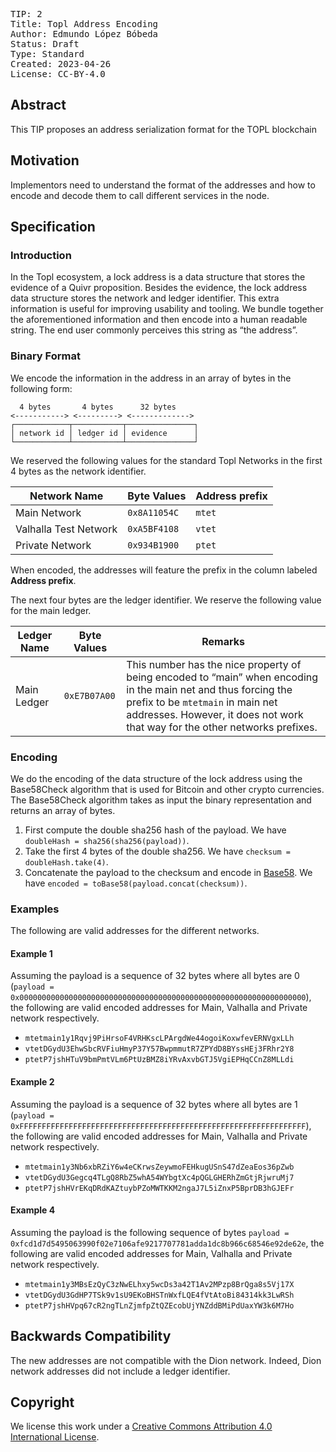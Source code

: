 <pre>
TIP: 2
Title: Topl Address Encoding
Author: Edmundo López Bóbeda <e.lopez@topl.me>
Status: Draft
Type: Standard
Created: 2023-04-26
License: CC-BY-4.0
</pre>

## Abstract

This TIP proposes an address serialization format for the TOPL blockchain

## Motivation

Implementors need to understand the format of the addresses and how to encode and decode them to call different services in the node.

## Specification

### Introduction

In the Topl ecosystem, a lock address is a data structure that stores the evidence of a Quivr proposition. Besides the evidence, the lock address data structure stores the network and ledger identifier. This extra information is useful for improving usability and tooling. We bundle together the aforementioned information and then encode into a human readable string. The end user commonly perceives this string as “the address”.

### Binary Format

We encode the information in the address in an array of bytes in the following form:



```
  4 bytes       4 bytes      32 bytes
<-----------> <---------> <-------------> 
┌────────────┬───────────┬───────────────┐
│ network id │ ledger id │ evidence      │
└────────────┴───────────┴───────────────┘
```



We reserved the following values for the standard Topl Networks in the first 4 bytes as the network identifier.

| **Network Name**      | **Byte Values** | **Address prefix** |
| --------------------- | --------------- | ------------------ |
| Main Network          | `0x8A11054C`    | `mtet`             |
| Valhalla Test Network | `0xA5BF4108`    | `vtet`             |
| Private Network       | `0x934B1900`    | `ptet`             |

When encoded, the addresses will feature the prefix in the column labeled **Address prefix**.

The next four bytes are the ledger identifier. We reserve the following value for the main ledger.

| **Ledger Name** | **Byte Values** | **Remarks**                                                  |
| --------------- | --------------- | ------------------------------------------------------------ |
| Main Ledger     | `0xE7B07A00`    | This number has the nice property of being encoded to “main” when encoding in the main net and thus forcing the prefix to be `mtetmain` in main net addresses. However, it does not work that way for the other networks prefixes. |

### Encoding

We do the encoding of the data structure of the lock address using the Base58Check algorithm that is used for Bitcoin and other crypto currencies. The Base58Check algorithm takes as input the binary representation and returns an array of bytes.

1. First compute the double sha256 hash of the payload. We have `doubleHash = sha256(sha256(payload))`.
2. Take the first 4 bytes of the double sha256. We have `checksum = doubleHash.take(4)`.
3. Concatenate the payload to the checksum and encode in [Base58](https://tools.ietf.org/html/draft-msporny-base58-02). We have `encoded = toBase58(payload.concat(checksum))`.

### Examples

The following are valid addresses for the different networks.

#### Example 1

Assuming the payload is a sequence of 32 bytes where all bytes are 0 (`payload = 0x0000000000000000000000000000000000000000000000000000000000000000`), the following are valid encoded addresses for Main, Valhalla and Private network respectively.

- `mtetmain1y1Rqvj9PiHrsoF4VRHKscLPArgdWe44ogoiKoxwfevERNVgxLLh`
- `vtetDGydU3EhwSbcRVFiuHmyP37Y57BwpmmutR7ZPYdD8BYssHEj3FRhr2Y8`
- `ptetP7jshHTuV9bmPmtVLm6PtUzBMZ8iYRvAxvbGTJ5VgiEPHqCCnZ8MLLdi`

#### Example 2

Assuming the payload is a sequence of 32 bytes where all bytes are 1 (`payload = 0xFFFFFFFFFFFFFFFFFFFFFFFFFFFFFFFFFFFFFFFFFFFFFFFFFFFFFFFFFFFFFFFF`), the following are valid encoded addresses for Main, Valhalla and Private network respectively.

- `mtetmain1y3Nb6xbRZiY6w4eCKrwsZeywmoFEHkugUSnS47dZeaEos36pZwb`
- `vtetDGydU3Gegcq4TLgQ8RbZ5whA54WYbgtXc4pQGLGHERhZmGtjRjwruMj7`
- `ptetP7jshHVrEKqDRdKAZtuybPZoMWTKKM2ngaJ7L5iZnxP5BprDB3hGJEFr`

#### Example 4

Assuming the payload is the following sequence of bytes `payload = 0xfcd1d7d5495063990f02e7106afe9217707781adda1dc8b966c68546e92de62e`, the following are valid encoded addresses for Main, Valhalla and Private network respectively.

- `mtetmain1y3MBsEzQyC3zNwELhxy5wcDs3a42T1Av2MPzp8BrQga8s5Vj17X`
- `vtetDGydU3GdHP7TSk9v1sU9EKoBHSTnWxfLQE4fVtAtoBi84314kk3LwRSh`
- `ptetP7jshHVpq67cR2ngTLnZjmfpZtQZEcobUjYNZddBMiPdUaxYW3k6M7Ho`

## Backwards Compatibility

The new addresses are not compatible with the Dion network. Indeed, Dion network addresses did not include a ledger identifier.

## Copyright

We license this work under a [Creative Commons Attribution 4.0 International License](https://creativecommons.org/licenses/by/4.0/).
